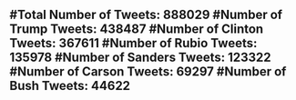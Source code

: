 #Total Number of Tweets: 888029 
#Number of Trump Tweets: 438487
#Number of Clinton Tweets: 367611
#Number of Rubio Tweets: 135978
#Number of Sanders Tweets: 123322
#Number of Carson Tweets: 69297
#Number of Bush Tweets: 44622
---
